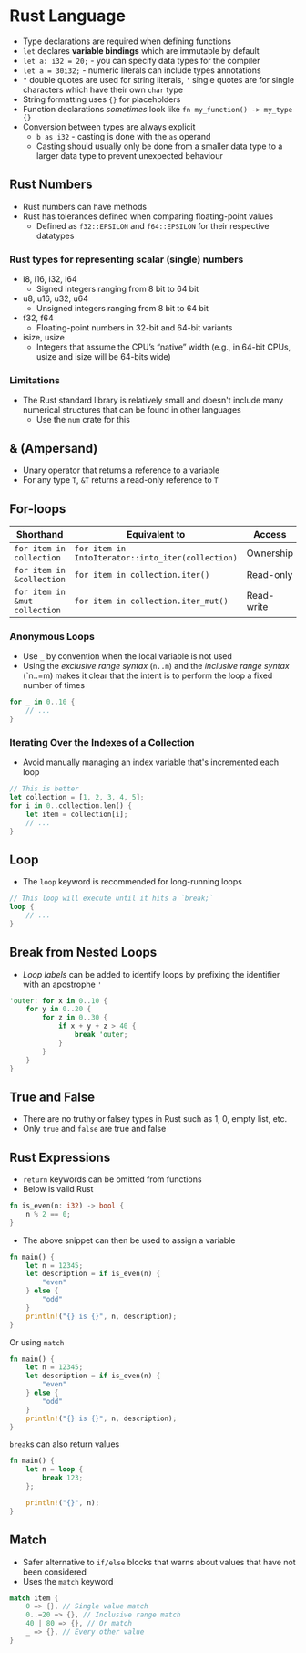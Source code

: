 # Rust Language
- Type declarations are required when defining functions
- `let` declares **variable bindings** which are immutable by default
- `let a: i32 = 20;` - you can specify data types for the compiler
- `let a = 30i32;` - numeric literals can include types annotations
- `"` double quotes are used for string literals, `'` single quotes are for single characters which have their own `char` type
- String formatting uses `{}` for placeholders
- Function declarations *sometimes* look like `fn my_function() -> my_type {}`
- Conversion between types are always explicit
  - `b as i32` - casting is done with the `as` operand
  - Casting should usually only be done from a smaller data type to a larger data type to prevent unexpected behaviour

## Rust Numbers
- Rust numbers can have methods
- Rust has tolerances defined when comparing floating-point values
  - Defined as `f32::EPSILON` and `f64::EPSILON` for their respective datatypes

### Rust types for representing scalar (single) numbers
- i8, i16, i32, i64
  - Signed integers ranging from 8 bit to 64 bit
- u8, u16, u32, u64
  - Unsigned integers ranging from 8 bit to 64 bit
- f32, f64
  - Floating-point numbers in 32-bit and 64-bit variants
- isize, usize
  - Integers that assume the CPU’s “native” width (e.g., in 64-bit CPUs, usize and isize will be 64-bits wide)

### Limitations
- The Rust standard library is relatively small and doesn't include many numerical structures that can be found in other languages
  - Use the `num` crate for this

## & (Ampersand)
- Unary operator that returns a reference to a variable
- For any type `T`, `&T` returns a read-only reference to `T`

## For-loops
| Shorthand                     | Equivalent to                                     | Access     |
| ----------------------------- | ------------------------------------------------- | ---------- |
| `for item in collection`      | `for item in IntoIterator::into_iter(collection)` | Ownership  |
| `for item in &collection`     | `for item in collection.iter()`                   | Read-only  |
| `for item in &mut collection` | `for item in collection.iter_mut()`               | Read-write |

### Anonymous Loops
- Use `_` by convention when the local variable is not used
- Using the *exclusive range syntax* (`n..m`) and the *inclusive range syntax* (`n..=m) makes it clear that the intent is to perform the loop a fixed number of times

```rust
for _ in 0..10 {
    // ...
}
```

### Iterating Over the Indexes of a Collection
- Avoid manually managing an index variable that's incremented each loop
```rust
// This is better
let collection = [1, 2, 3, 4, 5];
for i in 0..collection.len() {
    let item = collection[i];
    // ...
}
```

## Loop
- The `loop` keyword is recommended for long-running loops
```rust
// This loop will execute until it hits a `break;`
loop {
    // ...
}
```

## Break from Nested Loops
- *Loop labels* can be added to identify loops by prefixing the identifier with an apostrophe `'`
```rust
'outer: for x in 0..10 {
    for y in 0..20 {
        for z in 0..30 {
            if x + y + z > 40 {
                break 'outer;
            }
        }
    }
}
```

## True and False
- There are no truthy or falsey types in Rust such as 1, 0, empty list, etc.
- Only `true` and `false` are true and false

## Rust Expressions
- `return` keywords can be omitted from functions
- Below is valid Rust
```rust
fn is_even(n: i32) -> bool {
    n % 2 == 0;
}
```
- The above snippet can then be used to assign a variable
```rust
fn main() {
    let n = 12345;
    let description = if is_even(n) {
        "even"
    } else {
        "odd"
    }
    println!("{} is {}", n, description);
}
```
Or using `match`
```rust
fn main() {
    let n = 12345;
    let description = if is_even(n) {
        "even"
    } else {
        "odd"
    }
    println!("{} is {}", n, description);
}
```
`break`s can also return values
```rust
fn main() {
    let n = loop {
        break 123;
    };

    println!("{}", n);
}
```

## Match
- Safer alternative to `if/else` blocks that warns about values that have not been considered
- Uses the `match` keyword

```rust
match item {
    0 => {}, // Single value match
    0..=20 => {}, // Inclusive range match
    40 | 80 => {}, // Or match
    _ => {}, // Every other value
}
```